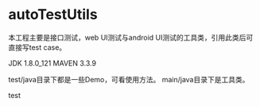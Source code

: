# autoTestUtils
本工程主要是接口测试，web UI测试与android UI测试的工具类，引用此类后可直接写test case。

JDK 1.8.0_121
MAVEN 3.3.9


test/java目录下都是一些Demo，可看使用方法。
main/java目录下是工具类。

test